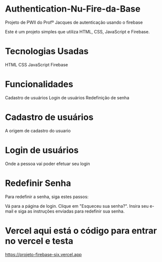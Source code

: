 # Authentication-Nu-Fire-da-Base
Projeto de PWII do Profº Jacques de autenticação usando o firebase

Este é um projeto simples que utiliza HTML, CSS, JavaScript e Firebase.

# Tecnologias Usadas

HTML
CSS
JavaScript
Firebase

# Funcionalidades

Cadastro de usuários
Login de usuários
Redefinição de senha

# Cadastro de usuários

A origem de cadastro do usuario

# Login de usuários

Onde a pessoa vai poder efetuar seu login

# Redefinir Senha

Para redefinir a senha, siga estes passos:

Vá para a página de login.
Clique em "Esqueceu sua senha?".
Insira seu e-mail e siga as instruções enviadas para redefinir sua senha.

# Vercel aqui está o código para entrar no vercel e testa
https://projeto-firebase-six.vercel.app

